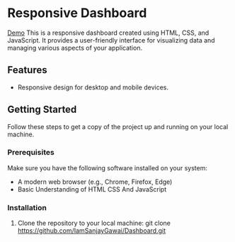 # Responsive Dashboard
[Demo](https://iamsanjaygawai.github.io/Dashboard/)
This is a responsive dashboard created using HTML, CSS, and JavaScript. It provides a user-friendly interface for visualizing data and managing various aspects of your application.

## Features

- Responsive design for desktop and mobile devices.


## Getting Started

Follow these steps to get a copy of the project up and running on your local machine.

### Prerequisites

Make sure you have the following software installed on your system:
- A modern web browser (e.g., Chrome, Firefox, Edge)
- Basic Understanding of HTML CSS And JavaScript

### Installation

1. Clone the repository to your local machine:
git clone https://github.com/IamSanjayGawai/Dashboard.git
